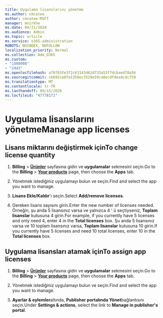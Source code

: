 ```yaml
---
title: Uygulama lisanslarını yönetme
ms.author: cmcatee
author: cmcatee-MSFT
manager: mnirkhe
ms.date: 04/21/2020
ms.audience: Admin
ms.topic: article
ms.service: o365-administration
ROBOTS: NOINDEX, NOFOLLOW
localization_priority: Normal
ms.collection: Adm_O365
ms.custom:
- "1500008"
- "2443"
ms.openlocfilehash: a78f83fe3f2c63143d62d733a53f7dcbaed78a56
ms.sourcegitcommit: c6692ce0fa1358ec3529e59ca0ecdfdea4cdc759
ms.translationtype: MT
ms.contentlocale: tr-TR
ms.lasthandoff: 09/15/2020
ms.locfileid: "47778171"
---
```

# <a name="manage-app-licenses"></a><span data-ttu-id="308d1-102">Uygulama lisanslarını yönetme</span><span class="sxs-lookup"><span data-stu-id="308d1-102">Manage app licenses</span></span>

## <a name="to-change-license-quantity"></a><span data-ttu-id="308d1-103">Lisans miktarını değiştirmek için</span><span class="sxs-lookup"><span data-stu-id="308d1-103">To change license quantity</span></span>

1. <span data-ttu-id="308d1-104">**Billing**  >  **[Ürünler](https://go.microsoft.com/fwlink/p/?linkid=842054)** sayfasına gidin ve **uygulamalar** sekmesini seçin.</span><span class="sxs-lookup"><span data-stu-id="308d1-104">Go to the **Billing** > **[Your products](https://go.microsoft.com/fwlink/p/?linkid=842054)** page, then choose the **Apps** tab.</span></span>

2. <span data-ttu-id="308d1-105">Yönetmek istediğiniz uygulamayı bulun ve seçin.</span><span class="sxs-lookup"><span data-stu-id="308d1-105">Find and select the app you want to manage.</span></span>  

3. <span data-ttu-id="308d1-106">**Lisans Ekle/Kaldır**'ı seçin.</span><span class="sxs-lookup"><span data-stu-id="308d1-106">Select **Add/remove licenses**.</span></span>

4. <span data-ttu-id="308d1-107">Gereken lisans sayısını girin.</span><span class="sxs-lookup"><span data-stu-id="308d1-107">Enter the new number of licenses needed.</span></span> <span data-ttu-id="308d1-108">Örneğin, şu anda 5 lisansınız varsa ve yalnızca 4 ' ü seçtiyseniz, **Toplam lisanslar** kutusuna 4 girin.</span><span class="sxs-lookup"><span data-stu-id="308d1-108">For example, if you currently have 5 licenses and only need 4, enter 4 in the **Total licenses** box.</span></span> <span data-ttu-id="308d1-109">Şu anda 5 lisansınız varsa ve 10 toplam lisansınız varsa, **Toplam lisanslar** kutusuna 10 girin.</span><span class="sxs-lookup"><span data-stu-id="308d1-109">If you currently have 5 licenses and need 10 total licenses, enter 10 in the **Total licenses** box.</span></span>

## <a name="to-assign-app-licenses"></a><span data-ttu-id="308d1-110">Uygulama lisansları atamak için</span><span class="sxs-lookup"><span data-stu-id="308d1-110">To assign app licenses</span></span>

1. <span data-ttu-id="308d1-111">**Billing**  >  **[Ürünler](https://go.microsoft.com/fwlink/p/?linkid=842054)** sayfasına gidin ve **uygulamalar** sekmesini seçin.</span><span class="sxs-lookup"><span data-stu-id="308d1-111">Go to the **Billing** > **[Your products](https://go.microsoft.com/fwlink/p/?linkid=842054)** page, then choose the **Apps** tab.</span></span>

2. <span data-ttu-id="308d1-112">Yönetmek istediğiniz uygulamayı bulun ve seçin.</span><span class="sxs-lookup"><span data-stu-id="308d1-112">Find and select the app you want to manage.</span></span>  

3. <span data-ttu-id="308d1-113">**Ayarlar & eylemler**altında, **Publisher portalında Yönet**bağlantısını seçin.</span><span class="sxs-lookup"><span data-stu-id="308d1-113">Under **Settings & actions**, select the link to **Manage in publisher's portal**.</span></span>